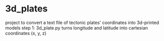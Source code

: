 # 3d_plates
project to convert a text file of tectonic plates' coordinates into 3d-printed models
step 1: 3d_plate.py turns longitude and latitude into cartesian coordinates (x, y, z) 
